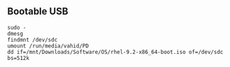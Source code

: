 ## Bootable USB

```
sudo -
dmesg
findmnt /dev/sdc
umount /run/media/vahid/PD
dd if=/mnt/Downloads/Software/OS/rhel-9.2-x86_64-boot.iso of=/dev/sdc bs=512k
```
